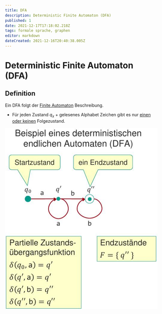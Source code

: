 ```yaml
---
title: DFA
description: Deterministic Finite Automaton (DFA)
published: 1
date: 2021-12-17T17:18:02.218Z
tags: formale sprache, graphen
editor: markdown
dateCreated: 2021-12-16T20:40:38.005Z
---
```


# Deterministic Finite Automaton (DFA)

## Definition

Ein DFA folgt der [Finite Automaton](/fom/formale-beschreibungsverfahren/formaleSprachen/finite-automaton) Beschreibung.

- Für jeden Zustand $q_x$ + gelesenes Alphabet Zeichen gibt es nur <u>einen oder keinen</u> Folgezustand.

![dfa.png](/fom/semester-1/formale-beschreibungsverfahren/dfa.png)
